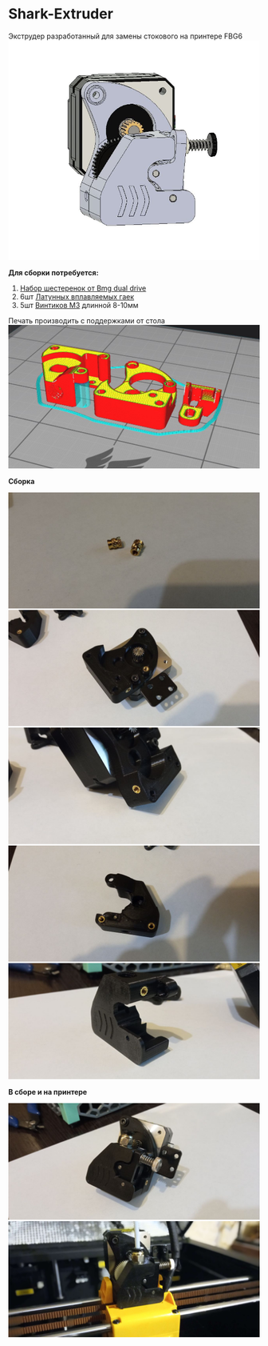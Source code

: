 # Shark-Extruder
Экструдер разработанный для замены стокового на принтере FBG6
![вид](https://github.com/Chiffa-C3/Shark-Extruder/blob/main/PIC/front.JPG)

**Для сборки потребуется:** 
1) [Набор шестеренок от Bmg dual drive](https://aliexpress.ru/item/1005003334389217.html)
2) 6шт [Латунных вплавляемых гаек](https://alii.pub/6iec1k)
3) 5шт [Винтиков М3](https://aliexpress.ru/item/32810872544.html) длинной 8-10мм 

Печать производить с поддержками от стола
![cura](https://github.com/Chiffa-C3/Shark-Extruder/blob/main/PIC/cura.JPG)

**Сборка**

![](https://github.com/Chiffa-C3/Shark-Extruder/blob/main/PIC/1.JPEG)
![](https://github.com/Chiffa-C3/Shark-Extruder/blob/main/PIC/2.JPEG)
![](https://github.com/Chiffa-C3/Shark-Extruder/blob/main/PIC/3.JPEG)
![](https://github.com/Chiffa-C3/Shark-Extruder/blob/main/PIC/4.JPEG)
![](https://github.com/Chiffa-C3/Shark-Extruder/blob/main/PIC/5.JPEG)

**В сборе и на принтере**

![](https://github.com/Chiffa-C3/Shark-Extruder/blob/main/PIC/compl.JPEG)
![](https://github.com/Chiffa-C3/Shark-Extruder/blob/main/PIC/on_printer.JPG)